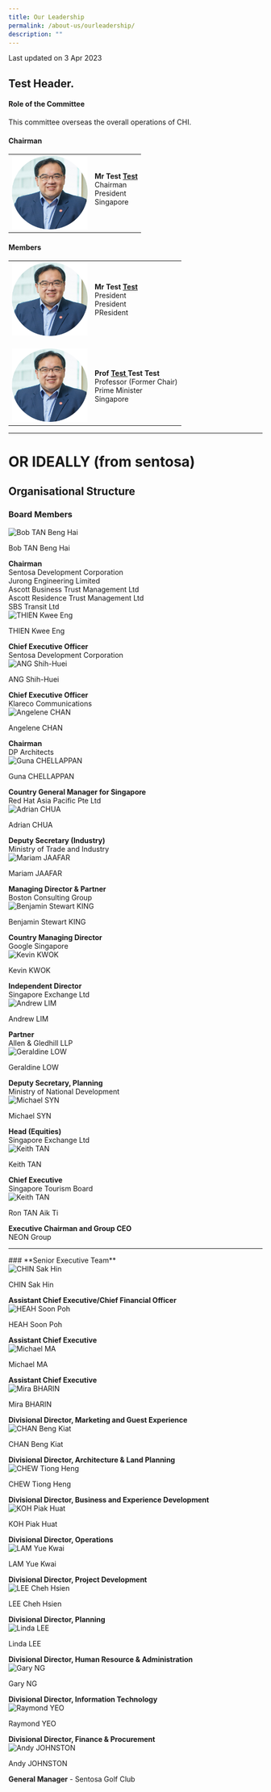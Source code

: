 ```yaml
---
title: Our Leadership
permalink: /about-us/ourleadership/
description: ""
---
```

<p class="right-side-updated">Last updated on 3 Apr 2023</p>


Test Header.
---

#### **Role of the Committee**

This committee overseas the overall operations of CHI.

#### **Chairman**

<table cellpadding="10" border="0" style="width: 100%;">
<tbody>
<tr>
<td style="width: 150px;"><a href="https://www.linkedin.com/in/eugenefidelissoh/"><img alt="andrew1" src="/images/Chairman.png"></a></td>
<td><strong>Mr Test <u>Test</u></strong><br>Chairman<br>President<br>Singapore<br><br>
</td></tr>
</tbody>
</table>

#### **Members**

<table cellpadding="10" border="0" style="width: 100%;">
<tbody>
<tr>
<td style="width: 150px;"><img alt="andrew1" src="/images/Chairman.png"><br></td>
<td><strong>Mr Test  <u>Test </u></strong><br>President<br>President<br>PResident<br></td>
</tr>
<tr>
<td><br><img alt="andrew1" src="/images/Chairman.png"><br></td>
<td><br><strong>Prof <u>Test </u> Test  Test </strong><br>Professor (Former Chair)<br>Prime Minister<br>Singapore<br></td>
</tr>


</tbody>
</table>

---



# **OR IDEALLY (from sentosa)**

 Organisational Structure
---
### **Board Members**
<div class="row">
    <div class="col is-4">
        <img alt="Bob TAN Beng Hai" src="/images/who-we-are/organisational-structure/MrBobTANBengHai.jpg">
    </div>
    <div class="col is-8">
        <p class="title is-4">Bob TAN Beng Hai</p>
        <strong>Chairman</strong>
        <br> Sentosa Development Corporation
        <br> Jurong Engineering Limited
        <br> Ascott Business Trust Management Ltd
        <br> Ascott Residence Trust Management Ltd
			  <br> SBS Transit Ltd
    </div>
</div>

<div class="row">
    <div class="col is-4">
        <img alt="THIEN Kwee Eng" src="/images/who-we-are/organisational-structure/Thien-Kwee-Engupdated.jpg">
    </div>
    <div class="col is-8">
        <p class="title is-4">THIEN Kwee Eng</p>
        <strong>Chief Executive Officer</strong>
        <br> Sentosa Development Corporation
    </div>
</div>

<div class="row">
    <div class="col is-4">
        <img alt="ANG Shih-Huei" src="/images/who-we-are/organisational-structure/ANGShihHuei.jpg">
    </div>
    <div class="col is-8">
        <p class="title is-4">ANG Shih-Huei</p>
        <strong>Chief Executive Officer</strong>
        <br> Klareco Communications
    </div>
</div>

<div class="row">
    <div class="col is-4">
        <img alt="Angelene CHAN" src="/images/who-we-are/organisational-structure/Angelene_Chan.jpg">
    </div>
    <div class="col is-8">
        <p class="title is-4">Angelene CHAN</p>
        <strong>Chairman</strong>
        <br> DP Architects
    </div>
</div>

<div class="row">
    <div class="col is-4">
        <img alt="Guna CHELLAPPAN" src="/images/who-we-are/organisational-structure/Guna_Chellappan.jpg">
    </div>
    <div class="col is-8">
        <p class="title is-4">Guna CHELLAPPAN</p>
        <strong>Country General Manager for Singapore</strong>
        <br> Red Hat Asia Pacific Pte Ltd
    </div>
</div>

<div class="row">
    <div class="col is-4">
        <img alt="Adrian CHUA" src="/images/who-we-are/organisational-structure/Adrian_Chua.jpg">
    </div>
    <div class="col is-8">
        <p class="title is-4">Adrian CHUA</p>
        <strong>Deputy Secretary (Industry)</strong>
        <br> Ministry of Trade and Industry
    </div>
</div>

<div class="row">
    <div class="col is-4">
        <img alt="Mariam JAAFAR" src="/images/who-we-are/organisational-structure/Mariam_Jaafar.jpg">
    </div>
    <div class="col is-8">
        <p class="title is-4">Mariam JAAFAR</p>
        <strong>Managing Director &amp; Partner</strong>
        <br> Boston Consulting Group
    </div>
</div>

<div class="row">
    <div class="col is-4">
        <img alt="Benjamin Stewart KING" src="/images/who-we-are/organisational-structure/Board-Benjamin-King.jpg">
    </div>
    <div class="col is-8">
        <p class="title is-4">Benjamin Stewart KING</p>
        <strong>Country Managing Director</strong>
        <br> Google Singapore
    </div>
</div>

<div class="row">
    <div class="col is-4">
        <img alt="Kevin KWOK" src="/images/who-we-are/organisational-structure/Bod-Kevin-Kwok.jpg">
    </div>
    <div class="col is-8">
        <p class="title is-4">Kevin KWOK</p>
        <strong>Independent Director</strong>
        <br> Singapore Exchange Ltd
    </div>
</div>

<div class="row">
    <div class="col is-4">
        <img alt="Andrew LIM" src="/images/who-we-are/organisational-structure/MrAndrewLim.jpeg">
    </div>
    <div class="col is-8">
        <p class="title is-4">Andrew LIM</p>
        <strong>Partner</strong>
        <br> Allen &amp; Gledhill LLP
    </div>
</div>

<div class="row">
    <div class="col is-4">
        <img alt="Geraldine LOW" src="/images/who-we-are/organisational-structure/Board-Geraldine-Low-updated.jpg">
    </div>
    <div class="col is-8">
        <p class="title is-4">Geraldine LOW</p>
        <strong>Deputy Secretary, Planning</strong>
        <br> Ministry of National Development
    </div>
</div>

<div class="row">
    <div class="col is-4">
        <img alt="Michael SYN" src="/images/who-we-are/organisational-structure/Michael_Syn.jpg">
    </div>
    <div class="col is-8">
        <p class="title is-4">Michael SYN</p>
        <strong>Head (Equities)</strong>
        <br> Singapore Exchange Ltd
    </div>
</div>

<div class="row">
    <div class="col is-4">
        <img alt="Keith TAN" src="/images/who-we-are/organisational-structure/MrKeithTAN.jpg">
    </div>
    <div class="col is-8">
        <p class="title is-4">Keith TAN</p>
        <strong>Chief Executive</strong>
        <br> Singapore Tourism Board
    </div>
</div>

<div class="row">
    <div class="col is-4">
        <img alt="Keith TAN" src="/images/who-we-are/organisational-structure/ron_tan.png">
    </div>
    <div class="col is-8">
        <p class="title is-4">Ron TAN Aik Ti</p>
        <strong>Executive Chairman and Group CEO</strong>
        <br> NEON Group
    </div>
</div>

<hr> 
### **Senior Executive Team**

<div class="row">
    <div class="col is-4">
        <img alt="CHIN Sak Hin" src="/images/who-we-are/organisational-structure/MrCHINSakHin.jpg">
    </div>
    <div class="col is-8">
        <p class="title is-4">CHIN Sak Hin</p>
        <strong>Assistant Chief Executive/Chief Financial Officer</strong>
    </div>
</div>

<div class="row">
    <div class="col is-4">
        <img alt="HEAH Soon Poh" src="/images/who-we-are/organisational-structure/soon poh.png">
    </div>
    <div class="col is-8">
        <p class="title is-4">HEAH Soon Poh</p>
        <strong>Assistant Chief Executive</strong>
    </div>
</div>


<div class="row">
    <div class="col is-4">
        <img alt="Michael MA" src="/images/who-we-are/organisational-structure/Set-Michael-Ma.jpg">
    </div>
    <div class="col is-8">
        <p class="title is-4">Michael MA</p>
        <strong>Assistant Chief Executive</strong>
    </div>
</div>

<div class="row">
    <div class="col is-4">
        <img alt="Mira BHARIN" src="/images/who-we-are/organisational-structure/Set-Mira-Bharin.jpg">
    </div>
    <div class="col is-8">
        <p class="title is-4">Mira BHARIN</p>
        <strong>Divisional Director, Marketing and Guest Experience</strong>
    </div>
</div>

<div class="row">
    <div class="col is-4">
        <img alt="CHAN Beng Kiat" src="/images/who-we-are/organisational-structure/SET_Chan_Beng_Kiat.jpg">
    </div>
    <div class="col is-8">
        <p class="title is-4">CHAN Beng Kiat</p>
        <strong>Divisional Director, Architecture &amp; Land Planning</strong>
    </div>
</div>

<div class="row">
    <div class="col is-4">
        <img alt="CHEW Tiong Heng" src="/images/who-we-are/organisational-structure/Set-Chew-Tiong-Heng.jpg">
    </div>
    <div class="col is-8">
        <p class="title is-4">CHEW Tiong Heng</p>
        <strong>Divisional Director, Business and Experience Development</strong>
    </div>
</div>

<div class="row">
    <div class="col is-4">
        <img alt="KOH Piak Huat" src="/images/who-we-are/organisational-structure/MrKOHPiakHuat.jpg">
    </div>
    <div class="col is-8">
        <p class="title is-4">KOH Piak Huat</p>
        <strong>Divisional Director, Operations</strong>
    </div>
</div>

<div class="row">
    <div class="col is-4">
        <img alt="LAM Yue Kwai" src="/images/who-we-are/organisational-structure/MrLAMYueKwai.jpg">
    </div>
    <div class="col is-8">
        <p class="title is-4">LAM Yue Kwai</p>
        <strong>Divisional Director, Project Development</strong>
    </div>
</div>

<div class="row">
    <div class="col is-4">
        <img alt="LEE Cheh Hsien" src="/images/who-we-are/organisational-structure/LEEChehHsien.jpg">
    </div>
    <div class="col is-8">
        <p class="title is-4">LEE Cheh Hsien</p>
        <strong>Divisional Director, Planning</strong>
    </div>
</div>

<div class="row">
    <div class="col is-4">
        <img alt="Linda LEE" src="images/who-we-are/organisational-structure/MsLindaLEE.jpg">
    </div>
    <div class="col is-8">
        <p class="title is-4">Linda LEE</p>
        <strong>Divisional Director, Human Resource &amp; Administration</strong>
    </div>
</div>


<div class="row">
    <div class="col is-4">
        <img alt="Gary NG" src="images/who-we-are/organisational-structure/SET-Gary-Ng.jpg">
    </div>
    <div class="col is-8">
        <p class="title is-4">Gary NG</p>
        <strong>Divisional Director, Information Technology</strong>
    </div>
</div>

<div class="row">
    <div class="col is-4">
        <img alt="Raymond YEO" src="/images/who-we-are/organisational-structure/SETRaymondYeo_cropped.png">
    </div>
    <div class="col is-8">
        <p class="title is-4">Raymond YEO</p>
        <strong>Divisional Director, Finance &amp; Procurement</strong>
    </div>
</div>

<div class="row">
    <div class="col is-4">
        <img alt="Andy JOHNSTON" src="/images/who-we-are/organisational-structure/MrAndyJOHNSTON.jpg">
    </div>
    <div class="col is-8">
        <p class="title is-4">Andy JOHNSTON</p>
        <strong>General Manager</strong> - Sentosa Golf Club
    </div>
</div>